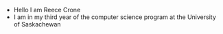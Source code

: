 - Hello I am Reece Crone
- I am in my third year of the computer science program at the University of Saskachewan

